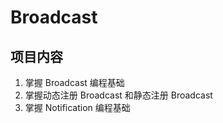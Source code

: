 # Broadcast
##  项目内容
1. 掌握 Broadcast 编程基础 
2. 掌握动态注册 Broadcast 和静态注册 Broadcast 
3. 掌握 Notification 编程基础 
